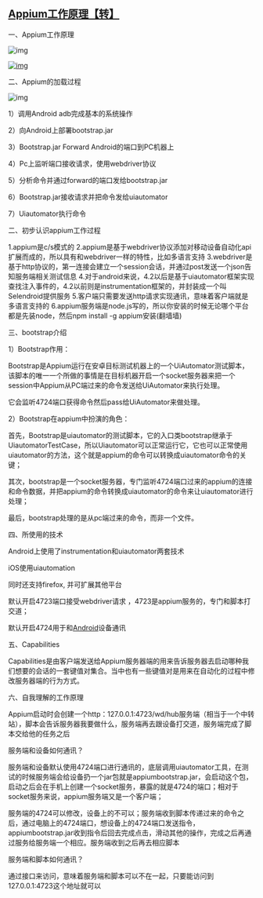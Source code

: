 ## [Appium工作原理【转】](https://www.cnblogs.com/winson-317/p/11133014.html)

 

一、Appium工作原理

![img](https://img-blog.csdn.net/20180906144556641?watermark/2/text/aHR0cHM6Ly9ibG9nLmNzZG4ubmV0L2FwcGtlODQ2/font/5a6L5L2T/fontsize/400/fill/I0JBQkFCMA==/dissolve/70)

 

[![img](https://testerhome.com/uploads/photo/2016/e235a67ba814e315c43905ebc59821b7.png!large)](https://testerhome.com/uploads/photo/2016/e235a67ba814e315c43905ebc59821b7.png!large)

 

二、Appium的加载过程

![img](https://img-blog.csdn.net/20170405091942998?watermark/2/text/aHR0cDovL2Jsb2cuY3Nkbi5uZXQvamZmaHkyMDE3/font/5a6L5L2T/fontsize/400/fill/I0JBQkFCMA==/dissolve/70/gravity/Center)

1）调用Android adb完成基本的系统操作

2）向Android上部署bootstrap.jar

3）Bootstrap.jar Forward Android的端口到PC机器上

4）Pc上监听端口接收请求，使用webdriver协议

5）分析命令并通过forward的端口发给bootstrap.jar

6）Bootstrap.jar接收请求并把命令发给uiautomator

7）Uiautomator执行命令

 

二、初步认识appium工作过程

1.appium是c/s模式的 
2.appium是基于webdriver协议添加对移动设备自动化api扩展而成的，所以具有和webdriver一样的特性，比如多语言支持 
3.webdriver是基于http协议的，第一连接会建立一个session会话，并通过post发送一个json告知服务端相关测试信息 
4.对于android来说，4.2以后是基于uiautomator框架实现查找注入事件的，4.2以前则是instrumentation框架的，并封装成一个叫Selendroid提供服务 
5.客户端只需要发送http请求实现通讯，意味着客户端就是多语言支持的 
6.appium服务端是node.js写的，所以你安装的时候无论哪个平台都是先装node，然后npm install -g appium安装(翻墙墙)

 

三、bootstrap介绍

1）Bootstrap作用：

Bootstrap是Appium运行在安卓目标测试机器上的一个UiAutomator测试脚本，该脚本的唯一一个所做的事情是在目标机器开启一个socket服务器来把一个session中Appium从PC端过来的命令发送给UiAutomator来执行处理。

它会监听4724端口获得命令然后pass给UiAutomator来做处理。

 

2）Bootstrap在appium中扮演的角色：

首先，Bootstrap是uiautomator的测试脚本，它的入口类bootstrap继承于UiautomatorTestCase，所以Uiautomator可以正常运行它，它也可以正常使用uiautomator的方法，这个就是appium的命令可以转换成uiautomator命令的关键；

其次，bootstrap是一个socket服务器，专门监听4724端口过来的appium的连接和命令数据，并把appium的命令转换成uiautomator的命令来让uiautomator进行处理；

最后，bootstrap处理的是从pc端过来的命令，而非一个文件。

 

四、所使用的技术

Android上使用了instrumentation和uiautomator两套技术

iOS使用uiautomation

同时还支持firefox, 并可扩展其他平台

默认开启4723端口接受webdriver请求 ，4723是appium服务的，专门和脚本打交道；

默认开启4724用于和[Android](http://lib.csdn.net/base/android)设备通讯

 

五、Capabilities

Capabilities是由客户端发送给Appium服务器端的用来告诉服务器去启动哪种我们想要的会话的一套键值对集合。当中也有一些键值对是用来在自动化的过程中修改服务器端的行为方式。

 

六、自我理解的工作原理

Appium启动时会创建一个http：127.0.0.1:4723/wd/hub服务端（相当于一个中转站），脚本会告诉服务器我要做什么，服务端再去跟设备打交道，服务端完成了脚本交给他的任务之后

服务端和设备如何通讯？

服务端和设备默认使用4724端口进行通讯的，底层调用uiautomator工具，在测试的时候服务端会给设备扔一个jar包就是appiumbootstrap.jar，会启动这个包，启动之后会在手机上创建一个socket服务，暴露的就是4724的端口；相对于socket服务来说，appium服务端又是一个客户端；

服务端的4724可以修改，设备上的不可以；服务端收到脚本传递过来的命令之后，通过电脑上的4724端口，想设备上的4724端口发送指令，appiumbootstrap.jar收到指令后回去完成点击，滑动其他的操作，完成之后再通过服务给服务端一个相应。服务端收到之后再去相应脚本

 

服务端和脚本如何通讯？

通过接口来访问，意味着服务端和脚本可以不在一起，只要能访问到127.0.0.1:4723这个地址就可以